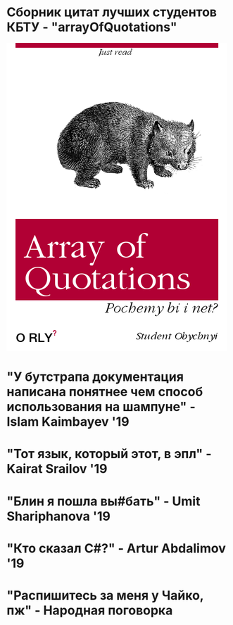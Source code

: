 # Сборник цитат лучших студентов КБТУ - "arrayOfQuotations"
![alt tag](https://github.com/Arkaim/quotations/blob/master/main.png?raw=true)

"У бутстрапа документация написана понятнее чем способ использования на шампуне" - Islam Kaimbayev '19
===================================================================================================
"Тот язык, который этот, в эпл" - Kairat Srailov '19
===================================================================================================
"Блин я пошла вы#бать" - Umit Shariphanova '19
===================================================================================================
"Кто сказал C#?" - Artur Abdalimov '19
===================================================================================================
"Распишитесь за меня у Чайко, пж" - Народная поговорка
===================================================================================================
